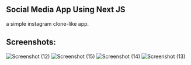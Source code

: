## Social Media App Using Next JS

a simple instagram clone-like app.

## Screenshots:
![Screenshot (12)](https://github.com/Sanjayng125/Social-Media-App-NextJS/assets/106653066/1218e06d-f93d-4666-bf30-16185714e0d4)
![Screenshot (15)](https://github.com/Sanjayng125/Social-Media-App-NextJS/assets/106653066/5374de06-e904-48d9-b53c-f1ac317dc0ac)
![Screenshot (14)](https://github.com/Sanjayng125/Social-Media-App-NextJS/assets/106653066/ab2ca3c6-c2f1-49d1-9f50-46fc8e3e992f)
![Screenshot (13)](https://github.com/Sanjayng125/Social-Media-App-NextJS/assets/106653066/d7fa7d33-5dcf-4cf7-9127-65e18f37a6ef)

